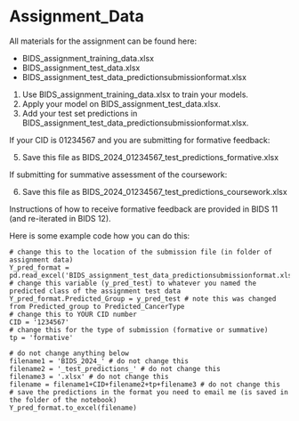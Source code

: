 # Assignment_Data
All materials for the assignment can be found here:
- BIDS_assignment_training_data.xlsx
- BIDS_assignment_test_data.xlsx
- BIDS_assignment_test_data_predictionsubmissionformat.xlsx

1. Use BIDS_assignment_training_data.xlsx to train your models.
2. Apply your model on BIDS_assignment_test_data.xlsx.
3. Add your test set predictions in BIDS_assignment_test_data_predictionsubmissionformat.xlsx.

If your CID is 01234567 and you are submitting for formative feedback:

5. Save this file as BIDS_2024_01234567_test_predictions_formative.xlsx

If submitting for summative assessment of the coursework:

6. Save this file as BIDS_2024_01234567_test_predictions_coursework.xlsx

Instructions of how to receive formative feedback are provided in BIDS 11 (and re-iterated in BIDS 12).

Here is some example code how you can do this:
```
# change this to the location of the submission file (in folder of assignment data)
Y_pred_format = pd.read_excel('BIDS_assignment_test_data_predictionsubmissionformat.xlsx')
# change this variable (y_pred_test) to whatever you named the predicted class of the assignment test data
Y_pred_format.Predicted_Group = y_pred_test # note this was changed from Predicted_group to Predicted_CancerType
# change this to YOUR CID number
CID = '1234567'
# change this for the type of submission (formative or summative)
tp = 'formative'

# do not change anything below
filename1 = 'BIDS_2024_' # do not change this
filename2 = '_test_predictions_' # do not change this
filename3 = '.xlsx' # do not change this
filename = filename1+CID+filename2+tp+filename3 # do not change this
# save the predictions in the format you need to email me (is saved in the folder of the notebook)
Y_pred_format.to_excel(filename)
```
